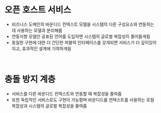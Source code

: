 # 오픈 호스트 서비스

- 비즈니스 도메인의 바운디드 컨텍스트 모델을 시스템의 다른 구성요소와 연동하는 데 사용하는 모델과 분리해줌
- 연동지향 모델인 공표된 언어를 도입하면 시스템의 글로벌 복잡성이 줄어들게됨
- 동일한 구현에 대한 더 간단한 퍼블릭 인터페이스를 갖게되면 서비스가 더 깊이있어지고, 효과적인 설계에 기여하게됨

<br>

# 충돌 방지 계층

- 서비스를 다른 바운디드 컨텍스트와 연동할 때 복잡성을 줄여줌
- 또한 독립적인 서비스로도 구현이 가능함며 바운디드를 컨텍스트를 사용하는 로컬 복잡성과 시스템의 글로벌 복잡성을 줄여줌
